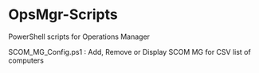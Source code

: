 # OpsMgr-Scripts
PowerShell scripts for Operations Manager

SCOM_MG_Config.ps1 : Add, Remove or Display SCOM MG for CSV list of computers
